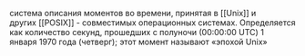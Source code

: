система описания моментов во времени, принятая в [[Unix]] и других [[POSIX]] - совместимых операционных системах. Определяется как количество секунд, прошедших с полуночи (00:00:00 UTC) 1 января 1970 года (четверг); этот момент называют «эпохой Unix»